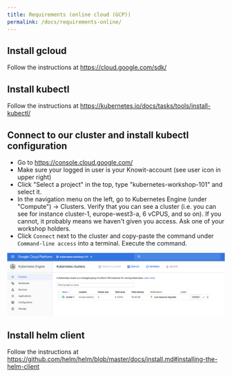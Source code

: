 ```yaml
---
title: Requirements (online cloud (GCP))
permalink: /docs/requirements-online/
---
```


## Install gcloud

Follow the instructions at https://cloud.google.com/sdk/

## Install kubectl

Follow the instructions at https://kubernetes.io/docs/tasks/tools/install-kubectl/

## Connect to our cluster and install kubectl configuration

* Go to https://console.cloud.google.com/
* Make sure your logged in user is your Knowit-account (see user icon in upper right)
* Click "Select a project" in the top, type "kubernetes-workshop-101" and select it.
* In the navigation menu on the left, go to Kubernetes Engine (under "Compute") -> Clusters. Verify that you
can see a cluster (i.e. you can see for instance cluster-1, europe-west3-a, 6 vCPUS, and so on). If you
cannot, it probably means we haven't given you access. Ask one of your workshop holders.
* Click `Connect` next to the cluster and copy-paste the command under `Command-line access` into a terminal. Execute the command.

![google cloud project screenshot](../../assets/img/gcloud-project.png)

## Install helm client

Follow the instructions at https://github.com/helm/helm/blob/master/docs/install.md#installing-the-helm-client
